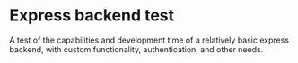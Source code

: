 # Express backend test

A test of the capabilities and development time of a relatively basic express backend, with custom functionality, authentication, and other needs. 

